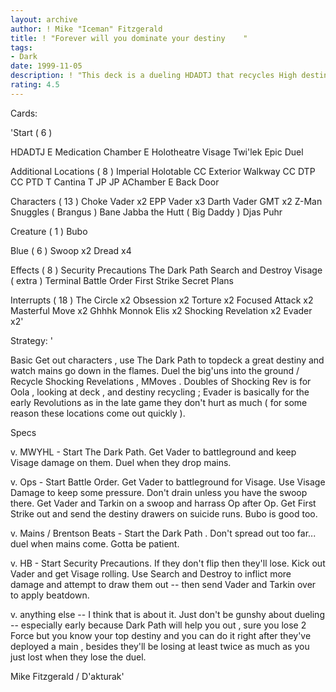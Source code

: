 ```yaml
---
layout: archive
author: ! Mike "Iceman" Fitzgerald
title: ! "Forever will you dominate your destiny    "
tags:
- Dark
date: 1999-11-05
description: ! "This deck is a dueling HDADTJ that recycles High destiny and makes a destiny drawing character a big nuisance."
rating: 4.5
---
```

Cards: 

'Start  ( 6 )

HDADTJ
E Medication Chamber
E Holotheatre
Visage
Twi'lek
Epic Duel

Additional Locations  ( 8 )
Imperial Holotable
CC Exterior Walkway
CC DTP
CC PTD
T Cantina
T JP
JP AChamber
E Back Door

Characters  ( 13 )
Choke Vader x2
EPP Vader x3
Darth Vader
GMT x2
Z-Man
Snuggles ( Brangus )
Bane
Jabba the Hutt ( Big Daddy )
Djas Puhr

Creature  ( 1 )
Bubo

Blue  ( 6 )
Swoop x2
Dread x4

Effects  ( 8 )
Security Precautions
The Dark Path
Search and Destroy
Visage ( extra )
Terminal
Battle Order
First Strike
Secret Plans

Interrupts  ( 18 )
The Circle x2
Obsession x2
Torture x2
Focused Attack x2
Masterful Move x2
Ghhhk
Monnok
Elis x2
Shocking Revelation x2
Evader x2'

Strategy: '

Basic  Get out characters , use The Dark Path to
topdeck a great destiny and watch mains go down in
the flames. Duel the big'uns into the ground / Recycle Shocking Revelations , MMoves . Doubles
of Shocking Rev is for Oola , looking at deck , and destiny recycling ; Evader is basically for the early Revolutions as in the late game they don't hurt as much ( for some reason these locations come out quickly ).

Specs 

v. MWYHL - Start The Dark Path. Get Vader to battleground and keep Visage damage on them. Duel
when they drop mains.

v. Ops - Start Battle Order. Get Vader to battleground for Visage. Use Visage Damage to keep some pressure. Don't drain unless you have the swoop there. Get Vader and Tarkin on a swoop and harrass Op after Op. Get First Strike out and send the destiny drawers on suicide runs. Bubo is good too.

v. Mains / Brentson Beats - Start the Dark Path . Don't spread out too far... duel when mains come. Gotta be patient.

v. HB - Start Security Precautions. If they don't flip then they'll lose. Kick out Vader and get Visage rolling. Use Search and Destroy to inflict more damage and attempt to draw them out -- then send Vader and Tarkin over to apply beatdown.

v. anything else -- I think that is about it. Just don't be gunshy about dueling -- especially early because Dark Path will help you out , sure you lose 2 Force but you know your top destiny and you can do it right after they've deployed a main , besides they'll be losing at least twice as much as you just lost when they lose the duel.

Mike Fitzgerald / D'akturak'